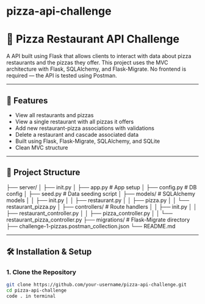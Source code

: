 # pizza-api-challenge

# 🍕 Pizza Restaurant API Challenge

A API built using Flask that allows clients to interact with data about pizza restaurants and the pizzas they offer. This project uses the MVC architecture with Flask, SQLAlchemy, and Flask-Migrate. No frontend is required — the API is tested using Postman.

---

## 🚀 Features

- View all restaurants and pizzas
- View a single restaurant with all pizzas it offers
- Add new restaurant-pizza associations with validations
- Delete a restaurant and cascade associated data
- Built using Flask, Flask-Migrate, SQLAlchemy, and SQLite
- Clean MVC structure

---

## 🧱 Project Structure

├── server/
│ ├── init.py
│ ├── app.py # App setup
│ ├── config.py # DB config
│ ├── seed.py # Data seeding script
│ ├── models/ # SQLAlchemy models
│ │ ├── init.py
│ │ ├── restaurant.py
│ │ ├── pizza.py
│ │ └── restaurant_pizza.py
│ ├── controllers/ # Route handlers
│ │ ├── init.py
│ │ ├── restaurant_controller.py
│ │ ├── pizza_controller.py
│ │ └── restaurant_pizza_controller.py
├── migrations/ # Flask-Migrate directory
├── challenge-1-pizzas.postman_collection.json
└── README.md


---

## 🛠️ Installation & Setup

### 1. Clone the Repository

```bash
git clone https://github.com/your-username/pizza-api-challenge.git
cd pizza-api-challenge
code . in terminal






